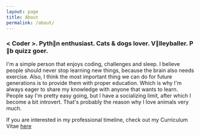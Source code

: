 ```yaml
---
layout: page
title: About
permalink: /about/
---
```


### < Coder >. Pyth<small>🐍</small>n enthusiast. Cats & dogs lover. V<small>🏐</small>lleyballer. P<small>🍺</small>b quizz goer.


I'm a simple person that enjoys coding, challenges and sleep. I believe people should never stop learning new things, because the brain also needs exercise. Also, I think the most important thing we can do for future generations is to provide them with proper education. Which is why I'm always eager to share my knowledge with anyone that wants to learn. People say I'm pretty easy going, but I have a socializing limit, after which I become a bit introvert. That's probably the reason why I love animals very much.


If you are interested in my professional timeline, check out my Curriculum Vitae <a href="https://drive.google.com/file/d/1Co-DXBPmYdamyiCeAh4tnfX0bVc5IkeE/preview?usp=embed_googleplus"> here </a>
